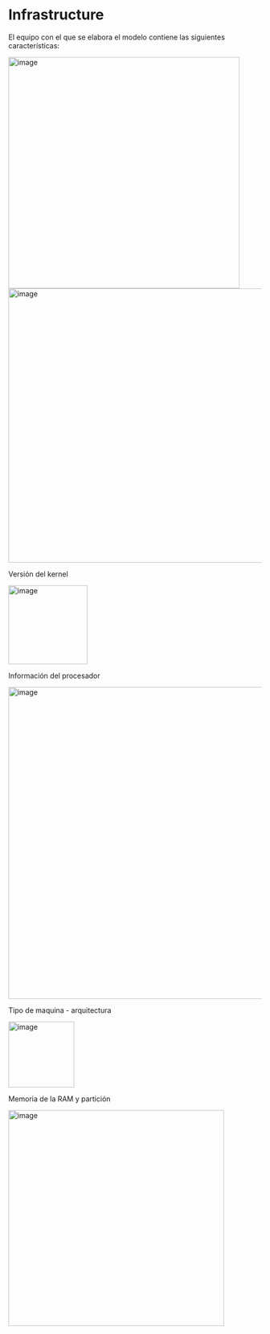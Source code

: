 # Infrastructure

El equipo con el que se elabora el modelo contiene las siguientes características:

<img width="460" alt="image" src="https://user-images.githubusercontent.com/59837975/205522295-a46e7fe8-25d2-406b-b016-400eddb763ed.png">

<img width="545" alt="image" src="https://user-images.githubusercontent.com/59837975/205523506-6c889f7d-584d-4378-b048-d67c309970ca.png">

Versión del kernel

<img width="157" alt="image" src="https://user-images.githubusercontent.com/59837975/205523536-6476f400-eb73-4a4b-8234-935be21e7db0.png">

Información del procesador

<img width="620" alt="image" src="https://user-images.githubusercontent.com/59837975/205523606-05e7a815-aa9d-4039-a2a4-9c4accc4863a.png">

Tipo de maquina - arquitectura

<img width="131" alt="image" src="https://user-images.githubusercontent.com/59837975/205523649-a7be0976-fe62-468d-bc1b-78ee2410b7fd.png">

Memoria de la RAM y partición

<img width="429" alt="image" src="https://user-images.githubusercontent.com/59837975/205523695-5f2244aa-4746-46f6-bf35-57f092957fe5.png">
